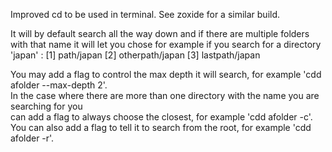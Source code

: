 Improved cd to be used in terminal. See zoxide for a similar build.

It will by default search all the way down and if there are multiple folders with that name it will let you chose
for example if you search for a directory 'japan' :
[1] path/japan
[2] otherpath/japan
[3] lastpath/japan

You may add a flag to control the max depth it will search, for example 'cdd afolder --max-depth 2'.  
In the case where there are more than one directory with the name you are searching for you  
can add a flag to always choose the closest, for example 'cdd afolder -c'.
You can also add a flag to tell it to search from the root, for example 'cdd afolder -r'.

